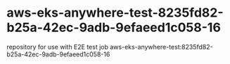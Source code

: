 # aws-eks-anywhere-test-8235fd82-b25a-42ec-9adb-9efaeed1c058-16
repository for use with E2E test job aws-eks-anywhere-test:8235fd82-b25a-42ec-9adb-9efaeed1c058-16
